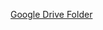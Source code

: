 [Google Drive Folder](https://drive.google.com/drive/folders/1indrNPM7CtY6QNoTDhQHhSmP5WLje-oo?usp=sharing)
